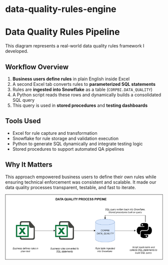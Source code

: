 # data-quality-rules-engine

# Data Quality Rules Pipeline

This diagram represents a real-world data quality rules framework I developed.

## Workflow Overview

1. **Business users define rules** in plain English inside Excel
2. A second Excel tab converts rules to **parameterized SQL statements**
3. Rules are **ingested into Snowflake** as a table (`CORPBI.DATA_QUALITY`)
4. A Python script reads these rows and dynamically builds a consolidated SQL query
5. This query is used in **stored procedures** and **testing dashboards**

## Tools Used

- Excel for rule capture and transformation
- Snowflake for rule storage and validation execution
- Python to generate SQL dynamically and integrate testing logic
- Stored procedures to support automated QA pipelines

## Why It Matters

This approach empowered business users to define their own rules while ensuring technical enforcement was consistent and scalable. It made our data quality processes transparent, testable, and fast to iterate.

![Data Quality Process Pipeline](DQ_process.png)
